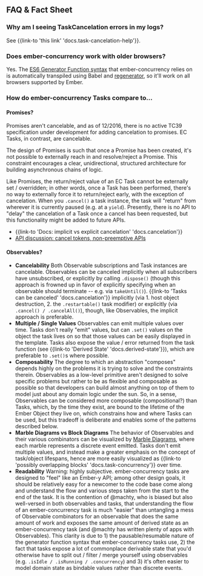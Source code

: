 <h2>FAQ &amp; Fact Sheet</h2>

<h3>Why am I seeing TaskCancelation errors in my logs?</h3>

<p>
See {{link-to 'this link' 'docs.task-cancelation-help'}}.
</p>

<h3>Does ember-concurrency work with older browsers?</h3>

<p>
  Yes. The <a href="https://developer.mozilla.org/en-US/docs/Web/JavaScript/Reference/Statements/function*">ES6 Generator Function syntax</a>
  that ember-concurrency relies on is automatically transpiled using Babel
  and <a href="https://github.com/facebook/regenerator">regenerator</a>, so
  it'll work on all browsers supported by Ember.
</p>

<h3>How do ember-concurrency Tasks compare to...</h3>

<h4>Promises?</h4>

<p>
  Promises aren't cancelable, and as of 12/2016, there is no active TC39 specification
  under development for adding cancelation to promises.
  EC Tasks, in contrast, are cancelable.
</p>

<p>
  The design of Promises is such that once a Promise has been created, it's not
  possible to externally reach in and resolve/reject a Promise. This constraint
  encourages a clear, unidirectional, structured architecture for building
  asynchronous chains of logic.
</p>

<p>
  Like Promises, the return/reject value of an EC Task cannot be externally
  set / overridden; in other words, once a Task has been performed, there's
  no way to externally force it to return/reject early, with the exception of
  cancelation. When you <code>.cancel()</code> a task instance, the task
  will "return" from wherever it is currently paused (e.g. at a <code>yield</code>).
  Presently, there is no API to "delay" the cancelation of a Task once a cancel
  has been requested, but this functionality might be added to future APIs.
</p>

<ul>
  <li>
    {{link-to 'Docs: implicit vs explicit cancelation' 'docs.cancelation'}}
  </li>
  <li>
    <a href="https://github.com/machty/ember-concurrency/issues/98">
      API discussion: cancel tokens, non-preemptive APIs
    </a>
  </li>
</ul>

<h4>Observables?</h4>


<ul>
  <li><strong>Cancelability</strong>
    Both Observable subscriptions and Task instances are cancelable. Observables
    can be canceled implicitly when all subscribers have unsubscribed, or explicitly
    by calling <code>.dispose()</code> (though this approach is frowned up in favor
    of explicitly specifying when an observable should terminate -- e.g. via <code>takeUntil()</code>).
    {{link-to 'Tasks can be canceled' 'docs.cancelation'}} implicitly (via 1. host object destruction, 2. the
    <code>.restartable()</code> task modifier) or explicitly (via <code>.cancel() / .cancelAll()</code>), though,
    like Observables, the implicit approach is preferable.
  </li>
  <li><strong>Multiple / Single Values</strong>
    Observables can emit multiple values over time. Tasks don't really "emit" values,
    but can <code>.set()</code> values on the object the task lives on so that those
    values can be easily displayed in the template. Tasks also expose the value / error
    returned from the task function (see {{link-to 'Derived State' 'docs.derived-state'}}),
    which are preferable to <code>.set()</code>s where possible.
  </li>
  <li><strong>Composability</strong>
    The degree to which an abstraction "composes" depends highly on the problems
    it is trying to solve and the constraints therein. Observables as a low-level
    primitive aren't designed to solve specific problems but rather to be as flexible
    and composable as possible so that developers can build almost anything on top of
    them to model just about any domain logic under the sun. So, in a sense,
    Observables can be considered more composable (compositional?) than Tasks,
    which, by the time they exist, are bound to the lifetime of the Ember Object
    they live on, which constrains how and where Tasks can be used, but this tradeoff
    is deliberate and enables some of the patterns described below.
  </li>
  <li><strong>Marble Diagrams vs Block Diagrams</strong>
    The behavior of Observables and their various combinators can be
    visualized by <a href="http://rxmarbles.com/">Marble Diagrams</a>, where each
    marble represents a discrete event emitted. Tasks don't emit multiple values,
    and instead make a greater emphasis on the concept of task/object lifespans, hence
    are more easily visualized as
    {{link-to 'possibly overlapping blocks' 'docs.task-concurrency'}} over time.
  </li>
  <li><strong>Readability</strong>
    Warning: highly subjective. ember-concurrency tasks are designed to "feel" like
    an Ember-y API; among other design goals, it should be relatively easy for a
    newcomer to the code base come along and understand the flow and various steps
    taken from the start to the end of the task. It is the contention of @machty,
    who is biased but also well-versed in both observables and tasks,
    that understanding the flow of an ember-concurrency
    task is much "easier" than untangling a mess of Observable combinators for
    an observable that does the same amount of work and exposes the same amount
    of derived state as an ember-concurrency task (and @machty has written plenty
    of apps with Observables). This clarity is due to 1) the pausable/resumable nature
    of the generator function syntax that ember-concurrency tasks use,
    2) the fact that tasks expose a lot of commonplace derivable state that you'd
    otherwise have to split out / filter / merge yourself using observables
    (e.g. <code>.isIdle / .isRunning / .concurrency</code>) and 3)
    it's often easier to model domain state as bindable values rather than
    discrete events.
  </li>
</ul>

